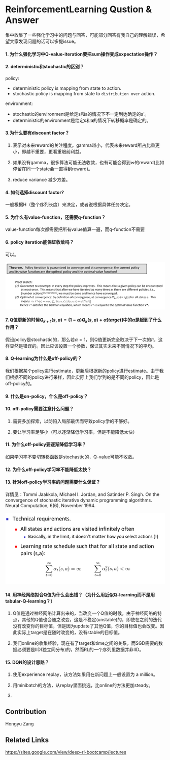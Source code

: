 # ReinforcementLearning Qustion & Answer

集中收集了一些强化学习中的问题与回答，可能部分回答有我自己的理解错误，希望大家发现问题的话可以多提issue。

#### 1. 为什么强化学习中Q-value-iteration要把sum操作变成expectation操作？


#### 2. deterministic和stochastic的区别？

policy:

- deterministic policy is mapping from state to action.
- stochastic policy is mapping from state to `distribution over` action.

environment:

- stochastic的environment是给定s和a的情况下不一定到达确定的s'。
- deterministic的environment是给定s和a的情况下转移概率是确定的。


#### 3.为什么要有discount factor？

1) 表示对未来reward的关注程度。gamma越小，代表未来reward所占比重更小，即越不重要，更看重眼前利益。

2) 如果没有gamma，很多算法可能无法收敛，也有可能会得到$\infty$的reward(比如停留在同一个state会一直得到reward)。

3) reduce variance 减少方差。

#### 4. 如何选择discount factor?

一般根据H（整个序列长度）来决定，或者说根据具体任务决定。

#### 5. 为什么有value-function，还需要q-function？

value-function每次都需要把所有value值算一遍，而q-function不需要

#### 6. policy iteration能保证收敛吗？

可以。

![](./img/6.png)

#### 7. Q值更新的时候$Q_{k+1}(s,a)=(1-\alpha)Q_k(s,a)+\alpha [target]$中的$\alpha$是起到了什么作用？

假设policy是stochastic的，那么若$\alpha=1$，则Q值更新完全取决于下一次的$\pi$，这样显然是错误的。因此应该设置一个参数，保证其实未来不同情况下的平均。

#### 8. Q-learning为什么是off-policy的？

我们根据某个policy进行estimate，更新后根据新的policy进行estimate。由于我们根据不同的policy进行采样，因此实际上我们学到的是不同的policy，因此是off-policy的。

#### 9. 什么是on-policy，什么是off-policy？


#### 10. off-policy需要注意什么问题？

1) 需要多加探索，以防陷入局部最优而导致policy学的不够好。

2) 要让学习率足够小（可以逐渐降低学习率，但是不能降低太快）

#### 11. 为什么off-policy要逐渐降低学习率？

如果学习率不变切转移函数是stochastic的，Q-value可能不收敛。

#### 12. 为什么off-policy学习率不能降低太快？

#### 13. 针对off-policy学习率的问题需要什么保证？

详情见：Tommi Jaakkola, Michael I. Jordan, and Satinder P. Singh. On the convergence of stochastic iterative dynamic programming algorithms. Neural Computation, 6(6), November 1994.

![](./img/13.png)

#### 14. 用神经网络拟合Q值为什么会出错？（为什么用近似Q-learning而不是用tabular-Q-learning？）

1) Q值是通过神经网络计算出来的，当改变一个Q值的时候，由于神经网络的特点，其他的Q值也会随之改变，这是不稳定(unstable)的，即使在之前的迭代没有改变你的目标值，但是因为update了其他Q值，你的目标值也会改变。因此实际上target是在随时改变的，没有stable的目标值。

2) 我们online的收集经验，现在有了target和time之间的关系，而SGD需要的数据必须要是IID(独立同分布)的，然而RL的一个序列里数据并非IID。

#### 15. DQN的设计思路？

1) 使用experience replay，该方法如果用在新问题上一般设置为 a million。

2) 用minibatch的方法，从replay里面挑选，比online的方法更加steady。

3) 

## Contribution

Hongyu Zang

## Related Links

https://sites.google.com/view/deep-rl-bootcamp/lectures


